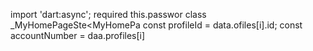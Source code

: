 import 'dart:async';
    required this.passwor
class _MyHomePageSte<MyHomePa       const profileId = data.ofiles[i].id;
        const accountNumber = daa.profiles[i]
